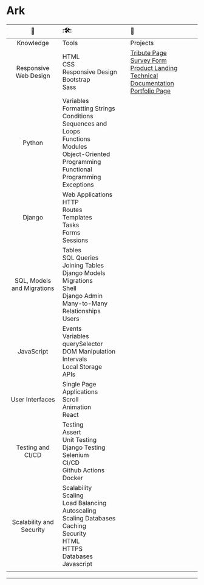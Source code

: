 Ark   
===

| :scroll: | :🛠️: | :rocket: |
| :---: | :--- | :--- |
| Knowledge | Tools | Projects |
| Responsive Web Design | HTML<br>CSS<br>Responsive Design<br>Bootstrap<br>Sass | [Tribute Page](https://curiousgarlic.github.io/tribute/ "Tribute to Maya Angelou") <br> [Survey Form](https://curiousgarlic.github.io/survey/ "Dream Vacation survey form") <br> [Product Landing](https://curiousgarlic.github.io/product-landing/ "The best that Apple has to offer") <br> [Technical Documentation](https://curiousgarlic.github.io/tech-doc/ "Technical documentation for Life") <br> [Portfolio Page](https://curiousgarlic.github.io/portfolio-page/ "A portfolio page") |
| Python | Variables <br> Formatting Strings <br> Conditions <br> Sequences and Loops <br> Functions <br> Modules <br> Object-Oriented Programming <br> Functional Programming <br> Exceptions |  |
| Django | Web Applications<br>HTTP<br>Routes<br>Templates<br>Tasks<br>Forms<br>Sessions |  |
| SQL, Models and Migrations | Tables<br>SQL Queries<br>Joining Tables<br>Django Models<br>Migrations<br>Shell<br>Django Admin<br>Many-to-Many Relationships<br>Users |  |
| JavaScript | Events<br>Variables<br>querySelector<br>DOM Manipulation<br>Intervals<br>Local Storage<br>APIs |  |
| User Interfaces | Single Page Applications<br>Scroll<br>Animation<br>React |  |
| Testing and CI/CD | Testing<br>Assert<br>Unit Testing<br>Django Testing<br>Selenium<br>CI/CD<br>Github Actions<br>Docker |  |
| Scalability and Security | Scalability<br>Scaling<br>Load Balancing<br>Autoscaling<br>Scaling Databases<br>Caching<br>Security<br>HTML<br>HTTPS<br>Databases<br>Javascript |  |
| <img width=200/> | <img width=300/>   | <img width=300/>   |

---


